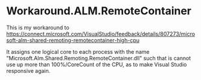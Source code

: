# Workaround.ALM.RemoteContainer

This is my workaround to https://connect.microsoft.com/VisualStudio/feedback/details/807273/microsoft-alm-shared-remoting-remotecontainer-high-cpu

It assigns one logical core to each process with the name "Microsoft.Alm.Shared.Remoting.RemoteContainer.dll" such that is cannot use up more than 100%/CoreCount of the CPU, as to make Visual Studio responsive again.
